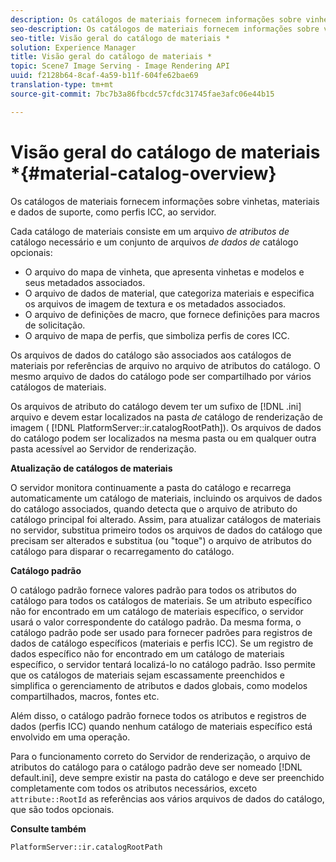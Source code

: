 ```yaml
---
description: Os catálogos de materiais fornecem informações sobre vinhetas, materiais e dados de suporte, como perfis ICC, ao servidor.
seo-description: Os catálogos de materiais fornecem informações sobre vinhetas, materiais e dados de suporte, como perfis ICC, ao servidor.
seo-title: Visão geral do catálogo de materiais *
solution: Experience Manager
title: Visão geral do catálogo de materiais *
topic: Scene7 Image Serving - Image Rendering API
uuid: f2128b64-8caf-4a59-b11f-604fe62bae69
translation-type: tm+mt
source-git-commit: 7bc7b3a86fbcdc57cfdc31745fae3afc06e44b15

---
```



# Visão geral do catálogo de materiais *{#material-catalog-overview}

Os catálogos de materiais fornecem informações sobre vinhetas, materiais e dados de suporte, como perfis ICC, ao servidor.

Cada catálogo de materiais consiste em um arquivo *de atributos de* catálogo necessário e um conjunto de arquivos *de dados de* catálogo opcionais:

* O arquivo do mapa de vinheta, que apresenta vinhetas e modelos e seus metadados associados.
* O arquivo de dados de material, que categoriza materiais e especifica os arquivos de imagem de textura e os metadados associados.
* O arquivo de definições de macro, que fornece definições para macros de solicitação.
* O arquivo de mapa de perfis, que simboliza perfis de cores ICC.

Os arquivos de dados do catálogo são associados aos catálogos de materiais por referências de arquivo no arquivo de atributos do catálogo. O mesmo arquivo de dados do catálogo pode ser compartilhado por vários catálogos de materiais.

Os arquivos de atributo do catálogo devem ter um sufixo de [!DNL .ini] arquivo e devem estar localizados na pasta *de* catálogo de renderização de imagem ( [!DNL PlatformServer::ir.catalogRootPath]). Os arquivos de dados do catálogo podem ser localizados na mesma pasta ou em qualquer outra pasta acessível ao Servidor de renderização.

**Atualização de catálogos de materiais**

O servidor monitora continuamente a pasta do catálogo e recarrega automaticamente um catálogo de materiais, incluindo os arquivos de dados do catálogo associados, quando detecta que o arquivo de atributo do catálogo principal foi alterado. Assim, para atualizar catálogos de materiais no servidor, substitua primeiro todos os arquivos de dados do catálogo que precisam ser alterados e substitua (ou &quot;toque&quot;) o arquivo de atributos do catálogo para disparar o recarregamento do catálogo.

**Catálogo padrão**

O catálogo padrão fornece valores padrão para todos os atributos do catálogo para todos os catálogos de materiais. Se um atributo específico não for encontrado em um catálogo de materiais específico, o servidor usará o valor correspondente do catálogo padrão. Da mesma forma, o catálogo padrão pode ser usado para fornecer padrões para registros de dados de catálogo específicos (materiais e perfis ICC). Se um registro de dados específico não for encontrado em um catálogo de materiais específico, o servidor tentará localizá-lo no catálogo padrão. Isso permite que os catálogos de materiais sejam escassamente preenchidos e simplifica o gerenciamento de atributos e dados globais, como modelos compartilhados, macros, fontes etc.

Além disso, o catálogo padrão fornece todos os atributos e registros de dados (perfis ICC) quando nenhum catálogo de materiais específico está envolvido em uma operação.

Para o funcionamento correto do Servidor de renderização, o arquivo de atributos do catálogo para o catálogo padrão deve ser nomeado [!DNL default.ini], deve sempre existir na pasta do catálogo e deve ser preenchido completamente com todos os atributos necessários, exceto `attribute::RootId` as referências aos vários arquivos de dados do catálogo, que são todos opcionais.

**Consulte também**

`PlatformServer::ir.catalogRootPath`
